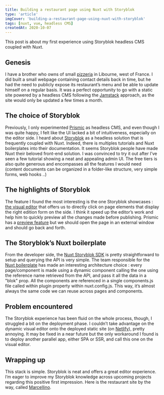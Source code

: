 ```yaml
---
title: Building a restaurant page using Nuxt with Storyblok
type: 'article'
imgCover: 'building-a-restaurant-page-using-nuxt-with-storyblok'
tags: [nuxt, vue, headless CMS]
createdAt: 2020-10-07
---
```


This post is about my first experience using Storyblok headless CMS coupled with Nuxt.
<!--more-->

## Genesis

I have a brother who owns of small [pizzeria](http://marcellino.net) in Libourne, west of France. I did built a small webpage containing contact details back in time, but he had the need to publicly expose its restaurant’s menu and be able to update himself on a regular basis. It was a perfect opportunity to go with a static site powered by a headless CMS following the [Jamstack](https://jamstack.org/) approach, as the site would only be updated a few times a month. 

## The choice of Storyblok

Previously, I only experimented [Prismic](https://prismic.io/) as headless CMS, and even though I was quite happy, I felt like the UI lacked a bit of intuitiveness, especially on the editor side. I heard about [Storyblok](https://www.storyblok.com/) as a headless solution that is frequently coupled with Nuxt. Indeed, there is multiples tutorials and Nuxt boilerplates into their documentation. It seems Storyblok people have made Nuxt their beloved front-end solution. I was convinced to try it out after I’ve seen a few tutorial showing a neat and appealing admin UI. The free tiers is also quite generous and encompasses all the features I would need (content documents can be organized in a folder-like structure, very simple forms, web hooks ..)

## The highlights of Storyblok

The feature I found the most interesting is the one Storyblok showcases : [the visual editor](https://www.storyblok.com/docs/the-editor) that offers us to directly click on page elements that display the right edition form on the side. I think it speed up the editor’s work and help him to quickly preview all the changes made before publishing. Prismic has a [preview feature](https://user-guides.prismic.io/en/articles/781294-how-to-set-up-a-preview) but we should open the page in an external window and should go back and forth.

## The Storyblok’s Nuxt boilerplate

From the developer side, the [Nuxt Storyblok SDK](https://github.com/storyblok/storyblok-nuxt) is pretty straightforward to setup and querying the API is very simple. The team responsible for the [Nuxt boilerplate](https://github.com/storyblok/storyblok-nuxt) has made an interesting architecture choice : every page/component is made using a dynamic component calling the one using the reference name retrieved from the API, and pass it all the data in a "blok" prop. All the components are referenced in a single components.js file called within plugin property within nuxt.config.js. This way, it’s almost always the same code we can reuse across pages and components.

## Problem encountered

The Storyblok experience has been fluid on the whole process, though, I struggled a bit on the deployment phase. I couldn’t take advantage on the dynamic visual editor onto the deployed static site (on [Netlify](http://netlify.com/)), pretty annoying.  It may be fixed in a near future but the only workaround I found is to deploy another parallel app, either SPA or SSR, and call this one on the visual editor.

## Wrapping up

This stack is simple. Storyblok is neat and offers a great editor experience. I’m eager to improve my Storyblok knowledge across upcoming projects regarding this positive first impression. Here is the restaurant site by the way, called [Marcellino](http://marcellino.net).
